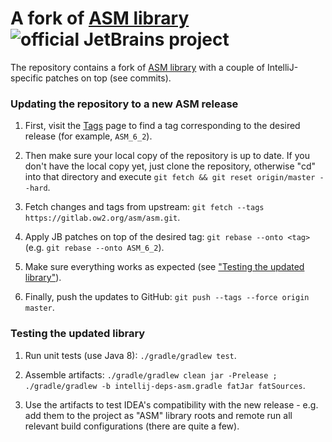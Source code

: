 # A fork of [ASM library](https://gitlab.ow2.org/asm/asm) ![official JetBrains project](http://jb.gg/badges/official.svg)

The repository contains a fork of [ASM library](https://gitlab.ow2.org/asm/asm) with a couple of IntelliJ-specific patches on top (see commits).

### Updating the repository to a new ASM release

1. First, visit the [Tags](https://gitlab.ow2.org/asm/asm/tags) page to find a tag
corresponding to the desired release (for example, `ASM_6_2`).

2. Then make sure your local copy of the repository is up to date. If you don't have the local copy yet,
just clone the repository, otherwise "cd" into that directory and execute `git fetch && git reset origin/master --hard`.

3. Fetch changes and tags from upstream: `git fetch --tags https://gitlab.ow2.org/asm/asm.git`.

4. Apply JB patches on top of the desired tag: `git rebase --onto <tag>` (e.g. `git rebase --onto ASM_6_2`).

5. Make sure everything works as expected (see ["Testing the updated library"](#Testing-the-updated-library)).

6. Finally, push the updates to GitHub: `git push --tags --force origin master`.

### Testing the updated library

1. Run unit tests (use Java 8): `./gradle/gradlew test`.

2. Assemble artifacts: `./gradle/gradlew clean jar -Prelease ; ./gradle/gradlew -b intellij-deps-asm.gradle fatJar fatSources`.

3. Use the artifacts to test IDEA's compatibility with the new release - e.g. add them to the project
as "ASM" library roots and remote run all relevant build configurations (there are quite a few).